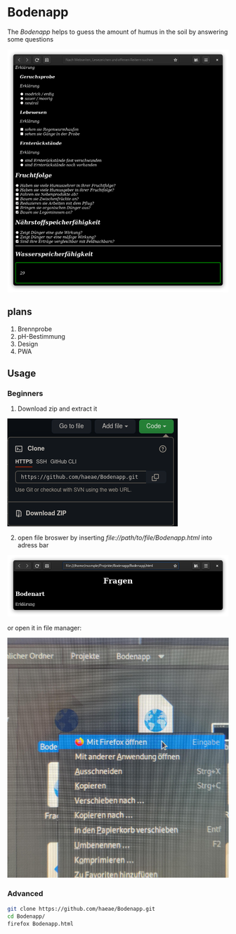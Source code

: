 # Bodenapp
The *Bodenapp* helps to guess the amount of humus in the soil by answering some questions

![example](example.png)

## plans

1. Brennprobe
2. pH-Bestimmung
3. Design
4. PWA

## Usage
### Beginners

1. Download zip and extract it

![zip download](download.png)

2. open file broswer by inserting *file://path/to/file/Bodenapp.html* into adress bar

![opening in the browser](browser.png)

or open it in file manager:

![open in file manager](filemanager.jpg)

### Advanced

```bash
git clone https://github.com/haeae/Bodenapp.git
cd Bodenapp/
firefox Bodenapp.html
```
